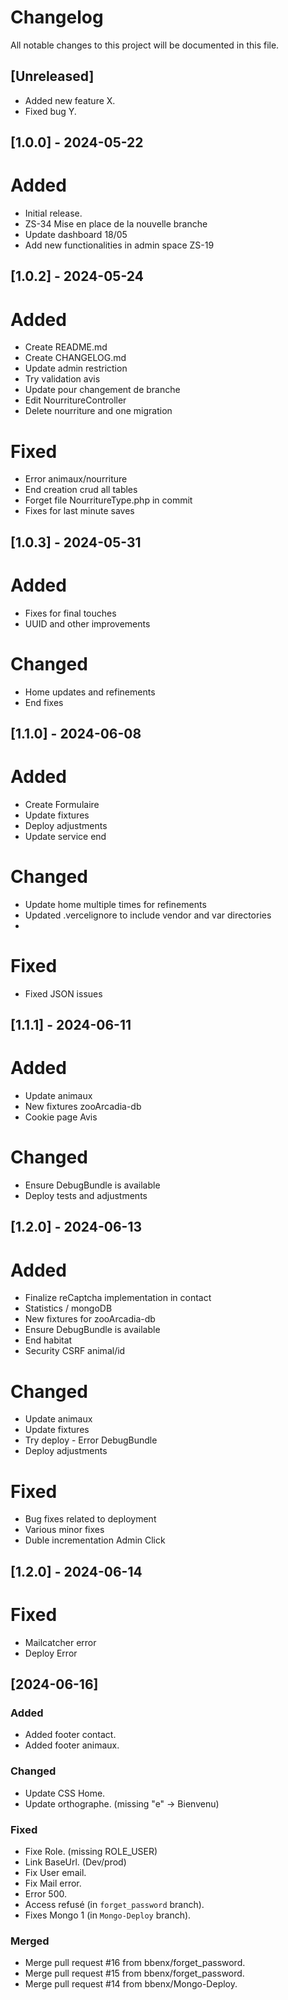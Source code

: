 # Changelog

All notable changes to this project will be documented in this file.

## [Unreleased]
- Added new feature X.
- Fixed bug Y.

## [1.0.0] - 2024-05-22
# Added
- Initial release.
- ZS-34 Mise en place de la nouvelle branche
- Update dashboard 18/05
- Add new functionalities in admin space ZS-19
  

## [1.0.2] - 2024-05-24
# Added
- Create README.md
- Create CHANGELOG.md
- Update admin restriction
- Try validation avis
- Update pour changement de branche
- Edit NourritureController
- Delete nourriture and one migration
  
# Fixed
- Error animaux/nourriture
- End creation crud all tables
- Forget file NourritureType.php in commit
- Fixes for last minute saves


## [1.0.3] - 2024-05-31
# Added
- Fixes for final touches
- UUID and other improvements

# Changed
- Home updates and refinements
- End fixes


## [1.1.0] - 2024-06-08
# Added
- Create Formulaire
- Update fixtures
- Deploy adjustments
- Update service end

# Changed
- Update home multiple times for refinements
- Updated .vercelignore to include vendor and var directories
- 
# Fixed
- Fixed JSON issues


## [1.1.1] - 2024-06-11
# Added
- Update animaux
- New fixtures zooArcadia-db
- Cookie page Avis

# Changed
- Ensure DebugBundle is available
- Deploy tests and adjustments


## [1.2.0] - 2024-06-13
# Added
- Finalize reCaptcha implementation in contact
- Statistics / mongoDB
- New fixtures for zooArcadia-db
- Ensure DebugBundle is available 
- End habitat
- Security CSRF animal/id
  

# Changed
- Update animaux
- Update fixtures
- Try deploy - Error DebugBundle
- Deploy adjustments

# Fixed
- Bug fixes related to deployment
- Various minor fixes
- Duble incrementation Admin Click

## [1.2.0] - 2024-06-14
# Fixed
- Mailcatcher error
- Deploy Error

## [2024-06-16]

### Added
- Added footer contact.
- Added footer animaux.

### Changed
- Update CSS Home.
- Update orthographe. (missing "e" -> Bienvenu)

### Fixed
- Fixe Role. (missing ROLE_USER)
- Link BaseUrl. (Dev/prod)
- Fix User email.
- Fix Mail error.
- Error 500.
- Access refusé (in `forget_password` branch).
- Fixes Mongo 1 (in `Mongo-Deploy` branch).


### Merged
- Merge pull request #16 from bbenx/forget_password.
- Merge pull request #15 from bbenx/forget_password.
- Merge pull request #14 from bbenx/Mongo-Deploy.











